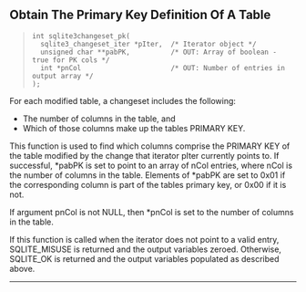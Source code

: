 ## Obtain The Primary Key Definition Of A Table


> ```
> int sqlite3changeset_pk(
>   sqlite3_changeset_iter *pIter,  /* Iterator object */
>   unsigned char **pabPK,          /* OUT: Array of boolean - true for PK cols */
>   int *pnCol                      /* OUT: Number of entries in output array */
> );
> 
> ```


For each modified table, a changeset includes the following:


* The number of columns in the table, and
 * Which of those columns make up the tables PRIMARY KEY.



This function is used to find which columns comprise the PRIMARY KEY of
the table modified by the change that iterator pIter currently points to.
If successful, \*pabPK is set to point to an array of nCol entries, where
nCol is the number of columns in the table. Elements of \*pabPK are set to
0x01 if the corresponding column is part of the tables primary key, or
0x00 if it is not.


If argument pnCol is not NULL, then \*pnCol is set to the number of columns
in the table.


If this function is called when the iterator does not point to a valid
entry, SQLITE\_MISUSE is returned and the output variables zeroed. Otherwise,
SQLITE\_OK is returned and the output variables populated as described
above.




---


